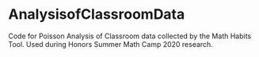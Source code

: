 # AnalysisofClassroomData
Code for Poisson Analysis of Classroom data collected by the Math Habits Tool.
Used during Honors Summer Math Camp 2020 research.
